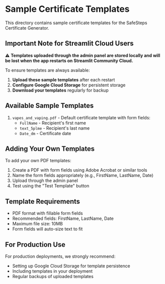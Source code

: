 # Sample Certificate Templates

This directory contains sample certificate templates for the SafeSteps Certificate Generator.

## Important Note for Streamlit Cloud Users

⚠️ **Templates uploaded through the admin panel are stored locally and will be lost when the app restarts on Streamlit Community Cloud.**

To ensure templates are always available:

1. **Upload these sample templates** after each restart
2. **Configure Google Cloud Storage** for persistent storage
3. **Download your templates** regularly for backup

## Available Sample Templates

1. `vapes_and_vaping.pdf` - Default certificate template with form fields:
   - `FullName` - Recipient's first name
   - `text_5plme` - Recipient's last name  
   - `Date_dm` - Certificate date

## Adding Your Own Templates

To add your own PDF templates:

1. Create a PDF with form fields using Adobe Acrobat or similar tools
2. Name the form fields appropriately (e.g., FirstName, LastName, Date)
3. Upload through the admin panel
4. Test using the "Test Template" button

## Template Requirements

- PDF format with fillable form fields
- Recommended fields: FirstName, LastName, Date
- Maximum file size: 10MB
- Form fields will auto-size text to fit

## For Production Use

For production deployments, we strongly recommend:
- Setting up Google Cloud Storage for template persistence
- Including templates in your deployment
- Regular backups of uploaded templates